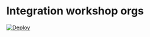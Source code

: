 # Integration workshop orgs

[![Deploy](https://deploy-to-sfdx.com/dist/assets/images/DeployToSFDX.svg)](https://hosted-scratch.herokuapp.com/byoo?template=https://github.com/sfdc-qbranch/IDO-FINS-Payments)

